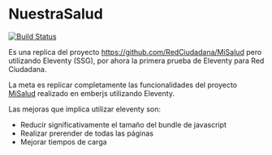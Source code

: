 # NuestraSalud
[![Build Status](https://travis-ci.com/RedCiudadana/NuestraSalud.svg?branch=master)](https://travis-ci.com/RedCiudadana/NuestraSalud)

Es una replica del proyecto https://github.com/RedCiudadana/MiSalud pero utilizando Eleventy (SSG), por ahora la primera prueba de Eleventy para Red Ciudadana.

La meta es replicar completamente las funcionalidades del proyecto [MiSalud](https://github.com/RedCiudadana/MiSalud) realizado en emberjs utilizando Eleventy.

Las mejoras que implica utilizar eleventy son:
+ Reducir significativamente el tamaño del bundle de javascript
+ Realizar prerender de todas las páginas
+ Mejorar tiempos de carga
